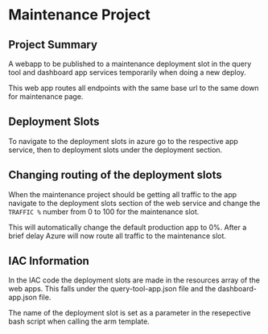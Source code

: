 # Maintenance Project


## Project Summary

A webapp to be published to a maintenance deployment slot in the query tool and dashboard app services temporarily when doing a new deploy.

This web app routes all endpoints with the same base url to the same down for maintenance page. 

## Deployment Slots

To navigate to the deployment slots in azure go to the respective app service, then to deployment slots under the deployment section. 

## Changing routing of the deployment slots

When the maintenance project should be getting all traffic to the app navigate to the deployment slots section of the web service and change the `TRAFFIC %` number from 0 to 100 
for the maintenance slot. 

This will automatically change the default production app to 0%. After a brief delay Azure will now route all traffic to the maintenance slot. 

## IAC Information

In the IAC code the deployment slots are made in the resources array of the web apps. This falls under the query-tool-app.json file and the dashboard-app.json file.

The name of the deployment slot is set as a parameter in the resepective bash script when calling the arm template. 
